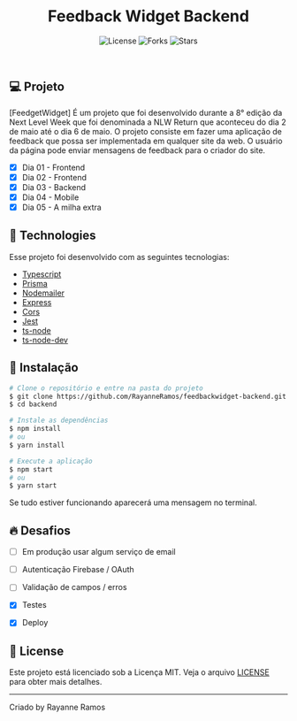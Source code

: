 <h1 align="center">
  Feedback Widget Backend
</h1>

<p align="center">
  <img src="https://img.shields.io/badge/license-MIT-%23835afd" alt="License">
  <img src="https://img.shields.io/badge/forks-MIT-%23835afd" alt="Forks">
  <img src="https://img.shields.io/badge/stars-MIT-%23835afd" alt="Stars">
</p>

<br>

## 💻 Projeto

[FeedgetWidget] É um projeto que foi desenvolvido durante a 8° edição da Next Level Week que foi denominada a NLW Return que aconteceu do dia 2 de maio até o dia 6 de maio. O projeto consiste em fazer uma aplicação de feedback que possa ser implementada em qualquer site da web. O usuário da página pode enviar mensagens de feedback para o criador do site.

 - [x] Dia 01 - Frontend
 - [x] Dia 02 - Frontend
 - [x] Dia 03 - Backend
 - [x] Dia 04 - Mobile
 - [x] Dia 05 - A milha extra

## 🧪 Technologies

Esse projeto foi desenvolvido com as seguintes tecnologias:

 - [Typescript](https://www.typescriptlang.org/)
 - [Prisma](https://www.npmjs.com/package/prisma)
 - [Nodemailer](https://www.npmjs.com/package/nodemailer)
 - [Express](https://www.npmjs.com/package/express)
 - [Cors](https://www.npmjs.com/package/cors)
 - [Jest](https://www.npmjs.com/package/jest)
 - [ts-node](https://www.npmjs.com/package/ts-node)
 - [ts-node-dev](https://www.npmjs.com/package/ts-node-dev)


## 🚀 Instalação

```bash
# Clone o repositório e entre na pasta do projeto
$ git clone https://github.com/RayanneRamos/feedbackwidget-backend.git
$ cd backend

# Instale as dependências
$ npm install
# ou
$ yarn install

# Execute a aplicação
$ npm start
# ou
$ yarn start
```

Se tudo estiver funcionando aparecerá uma mensagem no terminal.

## 🔥 Desafios
 - [ ] Em produção usar algum serviço de email
 - [ ] Autenticação Firebase / OAuth
 - [ ] Validação de campos / erros
 - [x] Testes
 - [x] Deploy


## 📝 License

Este projeto está licenciado sob a Licença MIT. Veja o arquivo [LICENSE](LICENSE) para obter mais detalhes.

---

<p aling="center">Criado by Rayanne Ramos</p>

